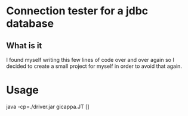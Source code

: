 # Connection tester for a jdbc database

## What is it
I found myself writing this few lines of code over and over again so I decided
to create a small project for myself in order to avoid that again.

# Usage

  java -cp=./driver.jar gicappa.JT <jdbc-url> <username> <password> [<query>]